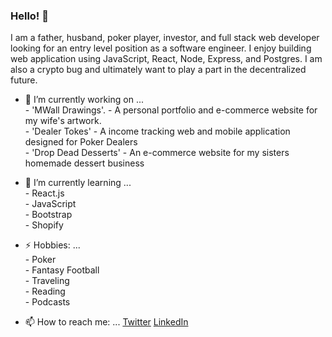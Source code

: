 ### Hello! 👋 
I am a father, husband, poker player, investor, and full stack web developer looking for an entry level position as a software engineer. I enjoy building web application using JavaScript, React, Node, Express, and Postgres. I am also a crypto bug and ultimately want to play a part in the decentralized future.


- 🔭 I’m currently working on ... 
            <br>   - 'MWall Drawings'.    - A personal portfolio and e-commerce website for my wife's artwork.
            <br>   - 'Dealer Tokes'       - A income tracking web and mobile application designed for Poker Dealers
            <br>   - 'Drop Dead Desserts' - An e-commerce website for my sisters homemade dessert business

- 🌱 I’m currently learning ...
              <br> -  React.js 
              <br> -  JavaScript
              <br> -  Bootstrap
              <br> -  Shopify

- ⚡ Hobbies: ... 
              <br> - Poker
              <br> - Fantasy Football
              <br> - Traveling
              <br> - Reading
              <br> - Podcasts

- 📫 How to reach me: ... [Twitter](https://twitter.com/TomWallaceJr2) [LinkedIn](https://www.linkedin.com/in/thomaswallacejr/)


